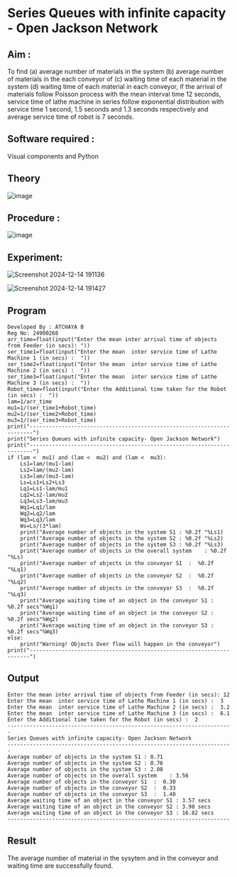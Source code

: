 # Series Queues with infinite capacity - Open Jackson Network

## Aim :
To find (a) average number of materials in the system (b) average number of materials in the each conveyor of (c) waiting time of each material in the system (d) waiting time of each material in each conveyor, if the arrival  of materials follow Poisson process with the mean interval time 12 seconds, service time of  lathe machine in series follow exponential distribution  with service time  1 second, 1.5 seconds and 1.3 seconds respectively and average service time of robot is 7 seconds.

## Software required :
Visual components and Python

## Theory

![image](https://user-images.githubusercontent.com/103921593/203239736-7b81f599-71a8-4ae7-b63e-5d98acd9ea54.png)


## Procedure :

![image](https://user-images.githubusercontent.com/103921593/203239789-bc870dce-6727-487b-a0e2-4fc3f5114889.png)


## Experiment:
![Screenshot 2024-12-14 191136](https://github.com/user-attachments/assets/1c8c93d2-e3e4-4b84-ada4-ff23ea06f72e)

![Screenshot 2024-12-14 191427](https://github.com/user-attachments/assets/c45e7902-ab2e-48eb-a2ca-158798374b88)

## Program
```
Developed By : ATCHAYA B
Reg No: 24900268
arr_time=float(input("Enter the mean inter arrival time of objects from Feeder (in secs): "))
ser_time1=float(input("Enter the mean  inter service time of Lathe Machine 1 (in secs) :  "))
ser_time2=float(input("Enter the mean  inter service time of Lathe Machine 2 (in secs) :  "))
ser_time3=float(input("Enter the mean  inter service time of Lathe Machine 3 (in secs) :  "))
Robot_time=float(input("Enter the Additional time taken for the Robot (in secs) :  "))
lam=1/arr_time
mu1=1/(ser_time1+Robot_time)
mu2=1/(ser_time2+Robot_time)
mu3=1/(ser_time3+Robot_time)
print("-----------------------------------------------------------------------")
print("Series Queues with infinite capacity- Open Jackson Network")
print("-----------------------------------------------------------------------")
if (lam <  mu1) and (lam <  mu2) and (lam <  mu3):
    Ls1=lam/(mu1-lam)
    Ls2=lam/(mu2-lam)
    Ls3=lam/(mu3-lam)
    Ls=Ls1+Ls2+Ls3
    Lq1=Ls1-lam/mu1
    Lq2=Ls2-lam/mu2
    Lq3=Ls3-lam/mu3
    Wq1=Lq1/lam
    Wq2=Lq2/lam
    Wq3=Lq3/lam
    Ws=Ls/(3*lam)
    print("Average number of objects in the system S1 : %0.2f "%Ls1)
    print("Average number of objects in the system S2 : %0.2f "%Ls2)
    print("Average number of objects in the system S3 : %0.2f "%Ls3)
    print("Average number of objects in the overall system    : %0.2f "%Ls)
    print("Average number of objects in the conveyor S1  :  %0.2f "%Lq1)
    print("Average number of objects in the conveyor S2  :  %0.2f "%Lq2)
    print("Average number of objects in the conveyor S3  :  %0.2f "%Lq3)
    print("Average waiting time of an object in the conveyor S1 : %0.2f secs"%Wq1)
    print("Average waiting time of an object in the conveyor S2 : %0.2f secs"%Wq2)
    print("Average waiting time of an object in the conveyor S3 : %0.2f secs"%Wq3)
else:
    print("Warning! Objects Over flow will happen in the conveyor")
print("----------------------------------------------------------------------")
```

## Output
```
Enter the mean inter arrival time of objects from Feeder (in secs): 12
Enter the mean  inter service time of Lathe Machine 1 (in secs) :  3
Enter the mean  inter service time of Lathe Machine 2 (in secs) :  3.2
Enter the mean  inter service time of Lathe Machine 3 (in secs) :  6.1
Enter the Additional time taken for the Robot (in secs) :  2
-----------------------------------------------------------------------
Series Queues with infinite capacity- Open Jackson Network
-----------------------------------------------------------------------
Average number of objects in the system S1 : 0.71 
Average number of objects in the system S2 : 0.76 
Average number of objects in the system S3 : 2.08 
Average number of objects in the overall system    : 3.56 
Average number of objects in the conveyor S1  :  0.30 
Average number of objects in the conveyor S2  :  0.33 
Average number of objects in the conveyor S3  :  1.40 
Average waiting time of an object in the conveyor S1 : 3.57 secs
Average waiting time of an object in the conveyor S2 : 3.98 secs
Average waiting time of an object in the conveyor S3 : 16.82 secs
----------------------------------------------------------------------

```

## Result

The average number of material in the sysytem and in the conveyor and waiting time are successfully found.
